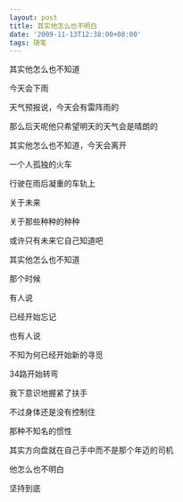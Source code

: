 ```yaml
---
layout: post
title: 其实他怎么也不明白
date: '2009-11-13T12:38:00+08:00'
tags: 随笔
---
```



其实他怎么也不知道

今天会下雨

天气预报说，今天会有雷阵雨的

那么后天呢他只希望明天的天气会是晴朗的

其实他怎么也不知道，今天会离开

一个人孤独的火车

行驶在雨后凝重的车轨上

关于未来

关于那些种种的种种

或许只有未来它自己知道吧

其实他怎么也不知道

那个时候

有人说

已经开始忘记

也有人说

不知为何已经开始新的寻觅

34路开始转弯

我下意识地握紧了扶手

不过身体还是没有控制住

那种不知名的惯性

其实方向盘就在自己手中而不是那个年迈的司机

他怎么也不明白

坚持到底
